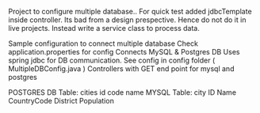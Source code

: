Project to configure multiple database.. 
For quick test added jdbcTemplate inside controller. Its bad from a design prespective. Hence do not do it in live projects. Instead write a service class to process data.

Sample configuration to connect multiple database
Check application.properties for config 
Connects MySQL & Postgres DB
Uses spring jdbc for DB communication. See config in config folder ( MultipleDBConfig.java ) 
Controllers with GET end point for mysql and postgres 

POSTGRES DB
Table: cities
	id
	code
	name
MYSQL
Table: city
	ID
	Name
	CountryCode
	District
	Population
	
